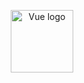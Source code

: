 <p align="center"><a href="https://www.tolucatecnm.mx/images/services/escudo-110733.1639760859.png" target="_blank" rel="noopener noreferrer"><img width="100" src="https://vuejs.org/images/logo.png" alt="Vue logo"></a></p>
